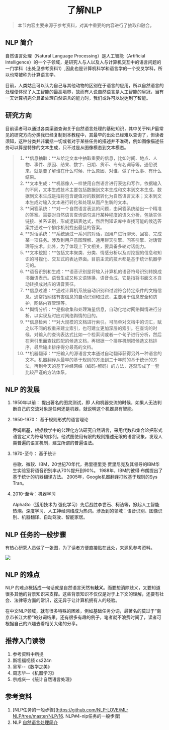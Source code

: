 <center><h1>了解NLP</h1></center>

> 本节内容主要来源于参考资料，对其中重要的内容进行了抽取和融合。



## NLP 简介

自然语言处理（Natural Language Processing）是人工智能（Artificial Intelligence）的一个子领域，是研究人与人以及人与计算机交互中的语言问题的一门学科（出处见参考资料1）,因此也是计算机科学和语言学的一个交叉学科，所以也常被称为计算语言学。

目前，人类姑且可以认为自己与其他动物的区别在于语言的应用，所以自然语言的处理便体现了人工智能的最高境界，故而有人说自然语言是人工智能的皇冠，当有一天计算机完全具备处理自然语言的能力时，我们或许可以说达到了智能。

## 研究方向

目前读者可以通过各类渠道查询关于自然语言处理的基础知识，其中关于NLP最常见的研究方向分类我已经复制到本教程中，其最早的出处已经难以查询了，但读者须知，这种分类并非囊括一切或者对于某些任务的描述并不准确，例如图像描述任务可以算是特殊的文本生成，只不过是从图像模态到文本模态。



> 1. **信息抽取：**从给定文本中抽取重要的信息，比如时间、地点、人物、事件、原因、结果、数字、日期、货币、专有名词等等。通俗说来，就是要了解谁在什么时候、什么原因、对谁、做了什么事、有什么结果。
> 2. **文本生成：**机器像人一样使用自然语言进行表达和写作。依据输入的不同，文本生成技术主要包括数据到文本生成和文本到文本生成。数据到文本生成是指将包含键值对的数据转化为自然语言文本；文本到文本生成对输入文本进行转化和处理从而产生新的文本。
> 3. **问答系统：**对一个自然语言表达的问题，由问答系统给出一个精准的答案。需要对自然语言查询语句进行某种程度的语义分析，包括实体链接、关系识别，形成逻辑表达式，然后到知识库中查找可能的候选答案并通过一个排序机制找出最佳的答案。
> 4. **对话系统：**系统通过一系列的对话，跟用户进行聊天、回答、完成某一项任务。涉及到用户意图理解、通用聊天引擎、问答引擎、对话管理等技术。此外，为了体现上下文相关，要具备多轮对话能力。
> 5. **文本挖掘：**包括文本聚类、分类、情感分析以及对挖掘的信息和知识的可视化、交互式的表达界面。目前主流的技术都是基于统计机器学习的。
> 6. **语音识别和生成：**语音识别是将输入计算机的语音符号识别转换成书面语表示。语音生成又称文语转换、语音合成，它是指将书面文本自动转换成对应的语音表征。
> 7. **信息过滤：**通过计算机系统自动识别和过滤符合特定条件的文档信息。通常指网络有害信息的自动识别和过滤，主要用于信息安全和防护，网络内容管理等。
> 8. **舆情分析：**是指收集和处理海量信息，自动化地对网络舆情进行分析，以实现及时应对网络舆情的目的。
> 9. **信息检索：**对大规模的文档进行索引。可简单对文档中的词汇，赋之以不同的权重来建立索引，也可建立更加深层的索引。在查询的时候，对输入的查询表达式比如一个检索词或者一个句子进行分析，然后在索引里面查找匹配的候选文档，再根据一个排序机制把候选文档排序，最后输出排序得分最高的文档。
> 10. **机器翻译：**把输入的源语言文本通过自动翻译获得另外一种语言的文本。机器翻译从最早的基于规则的方法到二十年前的基于统计的方法，再到今天的基于神经网络（编码-解码）的方法，逐渐形成了一套比较严谨的方法体系。



## NLP 的发展

1. 1950年以前： 提出著名的图灵测试，即 人和机器交流的时候，如果人无法判断自己的交流对象是任何还是机器，就说明这个机器具有智能。

2. 1950-1970： 基于规则形式的语言理论

   乔姆斯基，根据数学中的公理化方法研究自然语言，采用代数和集合论把形式语言定义为符号的序列。他试图使用有限的规则描述无限的语言现象，发现人类普遍的语言机制，建立所谓的普遍语法。

3. 1970-至今： 基于统计

   谷歌、微软、IBM，20世纪70年代，弗里德里克·贾里尼克及其领导的IBM华生实验室将语音识别率从70%提升到90%。 1988年，IBM的彼得·布朗提出了基于统计的机器翻译方法。 2005年，Google机器翻译打败基于规则的Sys Tran。

4. 2010-至今：机器学习

   AlphaGo（适用技术为 强化学习）先后战胜李世石、柯洁等，掀起人工智能热潮。深度学习、人工神经网络成为热词。涉及到的领域：语音识别、图像识别、机器翻译、自动驾驶、智能家居。



## NLP 任务的一般步骤

有热心研究人员做了一张图，为了读者方便直接贴在此处，来源见参考资料。



![](http://resource.mahc.host/img/20190925161925205.png)



## NLP 的难点

NLP 的难点概括成一句话就是自然语言天然有**歧义**。而要想消除歧义，又要知道很多其他的背景知识来支撑。这些背景知识不仅仅是对于上下文的理解，还要有社会、法律等方面的常识，这无异于让计算机拥有人的经验。

在中文NLP领域，就有很多特殊的困难，例如基础任务分词，最著名的莫过于”南京市长江大桥“的分词结果。还有很多有趣的例子，笔者就不浪费时间了，读者可根据自己的兴趣去看相关大佬的分享。



## 推荐入门读物

1. 参考资料中所提
2. 斯坦福视频 cs224n
3. 吴军--《数学之美》
4. 周志华--《机器学习》
5. 宗成庆--《统计自然语言处理》



## 参考资料

1. [NLP任务的一般步骤](https://github.com/NLP-LOVE/ML-NLP/tree/master/NLP/16. NLP#4-nlp任务的一般步骤)
2. NLP [自然语言处理简介](https://blog.csdn.net/sinat_26811377/article/details/100569494)